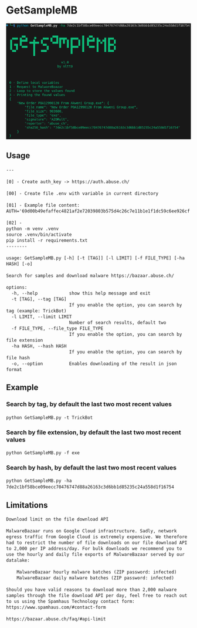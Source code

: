 # GetSampleMB

![](GetSampleMB.png)

## Usage

```
---

[0] - Create auth_key -> https://auth.abuse.ch/

[00] - Create file .env with variable in current directory 

[01] - Example file content:
AUTH='69d00b49efaffec4821af2e72039803b575d4c26c7e11b1e1f1dc59c6ee926cf'

[02] -
python -m venv .venv
source .venv/bin/activate
pip install -r requirements.txt
--------

usage: GetSampleMB.py [-h] [-t [TAG]] [-l LIMIT] [-f FILE_TYPE] [-ha HASH] [-o]

Search for samples and download malware https://bazaar.abuse.ch/

options:
  -h, --help            show this help message and exit
  -t [TAG], --tag [TAG]
                        If you enable the option, you can search by tag (example: TrickBot)
  -l LIMIT, --limit LIMIT
                        Number of search results, default two
  -f FILE_TYPE, --file_type FILE_TYPE
                        If you enable the option, you can search by file extension
  -ha HASH, --hash HASH
                        If you enable the option, you can search by file hash
  -o, --option          Enables downloading of the result in json format

```

## Example

### Search by tag, by default the last two most recent values
`python GetSampleMB.py -t TrickBot`

### Search by file extension, by default the last two most recent values
`python GetSampleMB.py -f exe`

### Search by hash, by default the last two most recent values
`python GetSampleMB.py -ha 7de2c1bf58bce09eecc70476747d88a26163c3d6bb1d85235c24a558d1f16754`


## Limitations 

```
Download limit on the file download API

MalwareBazaar runs on Google Cloud infrastructure. Sadly, network egress traffic from Google Cloud is extremely expensive. We therefore had to restrict the number of file downloads on our file download API to 2,000 per IP address/day. For bulk downloads we recommend you to use the hourly and daily file exports of MalwareBazaar served by our datalake:

    MalwareBazaar hourly malware batches (ZIP password: infected)
    MalwareBazaar daily malware batches (ZIP password: infected)

Should you have valid reasons to download more than 2,000 malware samples through the file download API per day, feel free to reach out to us using the Spamhaus Technology contact form:
https://www.spamhaus.com/#contact-form

https://bazaar.abuse.ch/faq/#api-limit

```
